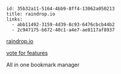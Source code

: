 ```
id: 35b32a11-5164-4bb9-8ff4-13062a050213
title: raindrop.io
links: 
  - abb11492-3159-4d39-8c93-6476cbcb44b2
  - 2c947175-b672-40c1-a4e7-ae8117af8937
```

[raindrop.io](https://raindrop.io/)

[vote for features](https://better.raindrop.io/feature-requests)

All in one bookmark manager
